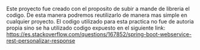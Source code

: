 Este proyecto fue creado con el proposito de subir a mande de libreria el codigo. De esta manera podremos reutilizarlo de manera mas simple en cualquier proyecto. El codigo utilizado para esta practica no fue de autoria propia sino se ha utilizado codigo expuesto en el siguiente link: https://es.stackoverflow.com/questions/167852/spring-boot-webservice-rest-personalizar-response
